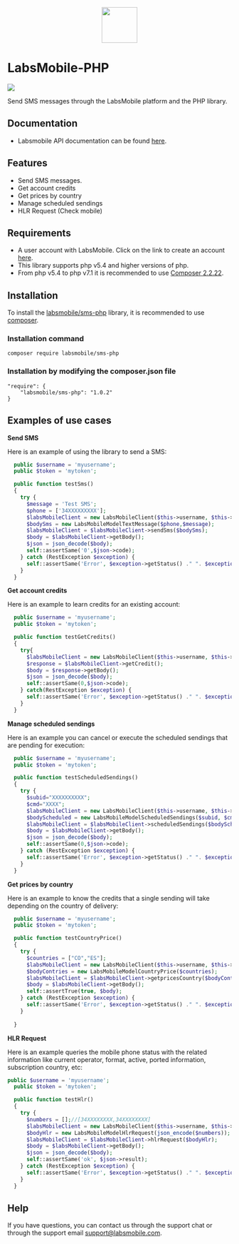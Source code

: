 <p align="center">
  <img src="https://avatars.githubusercontent.com/u/152215067?s=200&v=4" height="80">
</p>

# LabsMobile-PHP

![](https://img.shields.io/badge/version-1.0.2-blue.svg)
 
Send SMS messages through the LabsMobile platform and the PHP library.

## Documentation

- Labsmobile API documentation can be found [here][apidocs].


## Features
- Send SMS messages.
- Get account credits
- Get prices by country
- Manage scheduled sendings
- HLR Request (Check mobile)

## Requirements

- A user account with LabsMobile. Click on the link to create an account [here][signUp].
- This library supports php v5.4 and higher versions of php.
- From php v5.4 to php v7.1 it is recommended to use [Composer 2.2.22][getcomposerdownload].

## Installation

To install the [labsmobile/sms-php][packages] library, it is recommended to use [composer][getcomposer].

### Installation command

```
composer require labsmobile/sms-php
```

### Installation by modifying the composer.json file

```
"require": {
	"labsmobile/sms-php": "1.0.2"
}
```

## Examples of use cases

**Send SMS**

Here is an example of using the library to send a SMS:

```php
  public $username = 'myusername';
  public $token = 'mytoken';

  public function testSms()
  { 
    try {
      $message = 'Test SMS';
      $phone = ['34XXXXXXXXX'];
      $labsMobileClient = new LabsMobileClient($this->username, $this->token);
      $bodySms = new LabsMobileModelTextMessage($phone,$message);
      $labsMobileClient = $labsMobileClient->sendSms($bodySms);
      $body = $labsMobileClient->getBody();
      $json = json_decode($body);
      self::assertSame('0',$json->code);
    } catch (RestException $exception) {
      self::assertSame('Error', $exception->getStatus() ." ". $exception->getMessage());
    }
  }
```
**Get account credits**

Here is an example to learn credits for an existing account:

```php
  public $username = 'myusername';
  public $token = 'mytoken';

  public function testGetCredits()
  {
    try{
      $labsMobileClient = new LabsMobileClient($this->username, $this->token);
      $response = $labsMobileClient->getCredit();
      $body = $response->getBody();
      $json = json_decode($body);
      self::assertSame(0,$json->code);
    } catch(RestException $exception) {
      self::assertSame('Error', $exception->getStatus() ." ". $exception->getMessage());
    }
  }
```
**Manage scheduled sendings**

Here is an example you can cancel or execute the scheduled sendings that are pending for execution:

```php
  public $username = 'myusername';
  public $token = 'mytoken';

  public function testScheduledSendings() 
  {
    try {
      $subid="XXXXXXXXXX";
      $cmd="XXXX";
      $labsMobileClient = new LabsMobileClient($this->username, $this->token);
      $bodyScheduled = new LabsMobileModelScheduledSendings($subid, $cmd);
      $labsMobileClient = $labsMobileClient->scheduledSendings($bodyScheduled);
      $body = $labsMobileClient->getBody();
      $json = json_decode($body);
      self::assertSame(0,$json->code);
    } catch (RestException $exception) {
      self::assertSame('Error', $exception->getStatus() ." ". $exception->getMessage());
    }
  }
```

**Get prices by country**

Here is an example  to know the credits that a single sending will take depending on the country of delivery:

```php
  public $username = 'myusername';
  public $token = 'mytoken';

  public function testCountryPrice()
  {
    try {
      $countries = ["CO","ES"];
      $labsMobileClient = new LabsMobileClient($this->username, $this->token);
      $bodyContries = new LabsMobileModelCountryPrice($countries);
      $labsMobileClient = $labsMobileClient->getpricesCountry($bodyContries);
      $body = $labsMobileClient->getBody();
      self::assertTrue(true, $body);
    } catch (RestException $exception) {
      self::assertSame('Error', $exception->getStatus() ." ". $exception->getMessage());
    }
    
  }
```

**HLR Request**

Here is an example queries the mobile phone status with the related information like current operator, format, active, ported information, subscription country, etc:

```php
public $username = 'myusername';
  public $token = 'mytoken';

  public function testHlr()
  {
    try {
      $numbers = [];//[34XXXXXXXX,34XXXXXXXX]
      $labsMobileClient = new LabsMobileClient($this->username, $this->token);
      $bodyHlr = new LabsMobileModelHlrRequest(json_encode($numbers));
      $labsMobileClient = $labsMobileClient->hlrRequest($bodyHlr);
      $body = $labsMobileClient->getBody();
      $json = json_decode($body);
      self::assertSame('ok', $json->result);
    } catch (RestException $exception) {
      self::assertSame('Error', $exception->getStatus() ." ". $exception->getMessage());
    }
  }
```

## Help

If you have questions, you can contact us through the support chat or through the support email support@labsmobile.com.

[apidocs]: https://apidocs.labsmobile.com/
[signUp]: https://www.labsmobile.com/en/signup
[packages]: https://packagist.org/packages/labsmobile/sms-php
[getcomposer]: https://getcomposer.org/
[getcomposerdownload]: https://getcomposer.org/download/

